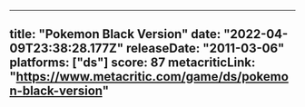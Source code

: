 
---
title: "Pokemon Black Version"
date: "2022-04-09T23:38:28.177Z"
releaseDate: "2011-03-06"
platforms: ["ds"]
score: 87
metacriticLink: "https://www.metacritic.com/game/ds/pokemon-black-version"
---
